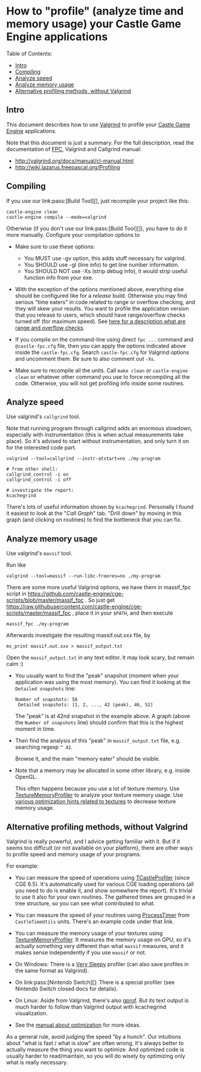 # How to "profile" (analyze time and memory usage) your Castle Game Engine applications

Table of Contents:

* [Intro](#intro)
* [Compiling](#compiling)
* [Analyze speed](#analyze-speed)
* [Analyze memory usage](#analyze-memory-usage)
* [Alternative profiling methods, without Valgrind](#alternative-profiling-methods-without-valgrind)

## Intro

This document describes how to use [Valgrind](http://valgrind.org/) to profile your [Castle Game Engine](https://castle-engine.io/) applications.

Note that this document is just a summary. For the full description, read the documentation of [FPC](https://www.freepascal.org/), Valgrind and Callgrind manual:

- http://valgrind.org/docs/manual/cl-manual.html
- http://wiki.lazarus.freepascal.org/Profiling

## Compiling

If you use our link:pass:[Build Tool][], just recompile your project like this:

```
castle-engine clean
castle-engine compile --mode=valgrind
```

Otherwise (if you don't use our link:pass:[Build Tool][]), you have to do it more manually. Configure your compilation options to 

- Make sure to use these options:

    - You MUST use -gv option, this adds stuff necessary for valgrind.
    - You SHOULD use -gl (line info) to get line number information.
    - You SHOULD NOT use -Xs (strip debug info), it would strip useful function info from your exe.

- With the exception of the options mentioned above, everything else should be configured like for a _release_ build. Otherwise you may find serious "time eaters" in code related to range or overflow checking, and they will skew your results. You want to profile the application version that you release to users, which should have range/overflow checks turned off (for maximum speed). See [here for a description what are range and overflow checks](https://github.com/michaliskambi/modern-pascal-introduction/wiki/What-are-range-and-overflow-checks-%28and-errors%29-in-Pascal).

- If you compile on the command-line using direct `fpc ...` command and `@castle-fpc.cfg` file, then you can apply the options indicated above inside the `castle-fpc.cfg`. Search `castle-fpc.cfg` for Valgrind options and uncomment them. Be sure to also comment out `-Xs`.

- Make sure to recompile all the units. Call `make clean` or `castle-engine clean` or whatever other command you use to force recompiling all the code. Otherwise, you will not get profiling info inside some routines.

## Analyze speed

Use valgrind's `callgrind` tool.

Note that running program through callgrind adds an enormous slowdown, especially with instrumentation (this is when actual measurements take place). So it's advised to start without instrumentation, and only turn it on
for the interested code part.

```
valgrind --tool=callgrind --instr-atstart=no ./my-program

# from other shell:
callgrind_control -i on
callgrind_control -i off

# investigate the report:
kcachegrind
```

There's lots of useful information shown by `kcachegrind`. Personally I found it easiest to look at the "_Call Graph_" tab. "Drill down" by moving in this graph (and clicking on routines) to find the bottleneck that you can fix.

## Analyze memory usage

Use valgrind's `massif` tool.

Run like

```
valgrind --tool=massif --run-libc-freeres=no ./my-program
```

There are some more useful Valgrind options, we have them in massif_fpc script in https://github.com/castle-engine/cge-scripts/blob/master/massif_fpc . So just get https://raw.githubusercontent.com/castle-engine/cge-scripts/master/massif_fpc , place it in your `$PATH`, and then execute

```
massif_fpc ./my-program
```

Afterwards investigate the resulting massif.out.xxx file, by

```
ms_print massif.out.xxx > massif_output.txt
```

Open the `massif_output.txt` in any text editor. It may look scary, but remain calm :) 

* You usually want to find the "peak" snapshot (moment when your application was using the most memory). You can find it looking at the `Detailed snapshots` line:

    ```
    Number of snapshots: 58
     Detailed snapshots: [1, 2, ..., 42 (peak), 46, 52]
    ```
    
    The "peak" is at 42nd snapshot in the example above. A graph (above the `Number of snapshots` line) should confirm that this is the highest moment in time.

* Then find the analysis of this "peak" in `massif_output.txt` file, e.g. searching regexp `^ 42`.

    Browse it, and the main "memory eater" should be visible.

* Note that a memory may be allocated in some other library, e.g. inside OpenGL. 

    This often happens because you use a lot of texture memory. Use [TextureMemoryProfiler](https://castle-engine.io/apidoc/html/CastleGLImages.html#TextureMemoryProfiler) to analyze your texture memory usage. Use [various optimization hints related to textures](https://castle-engine.io/manual_optimization.php#section_textures) to decrease texture memory usage.

## Alternative profiling methods, without Valgrind

Valgrind is really powerful, and I advice getting familiar with it. But if it seems too difficult (or not available on your platform), there are other ways to profile speed and memory usage of your programs.

For example:

* You can measure the speed of operations using [TCastleProfiler](https://castle-engine.io/apidoc-unstable/html/CastleTimeUtils.TCastleProfiler.html) (since CGE 6.5). It's automatically used for various CGE loading operations (all you need to do is enable it, and show somewhere the report). It's trivial to use it also for your own routines. The gathered times are grouped in a tree structure, so you can see what contributed to what.

* You can measure the speed of your routines using [ProcessTimer](https://castle-engine.io/apidoc/html/CastleTimeUtils.html#ProcessTimer) from `CastleTimeUtils` units. There's an example code under that link. 

* You can measure the memory usage of your textures using [TextureMemoryProfiler](https://castle-engine.io/apidoc/html/CastleGLImages.html#TextureMemoryProfiler). It measures the memory usage on GPU, so it's actually something very different than what `massif` measures, and it makes sense independently if you use `massif` or not.

* On Windows: There is a [Very Sleepy](http://www.codersnotes.com/sleepy/) profiler (can also save profiles in the same format as Valgrind).

* On link:pass:[Nintendo Switch][]: There is a special profiler (see Nintendo Switch closed docs for details).

* On Linux: Aside from Valgrind, there's also [gprof](http://www.gnu.org/software/binutils/manual/gprof-2.9.1/html_mono/gprof.html). But its text output is much harder to follow than Valgrind output with kcachegrind visualization.

* See the [manual about optimization](https://castle-engine.io/manual_optimization.php) for more ideas.

As a general rule, avoid judging the speed "by a hunch". Our intuitions about "what is fast / what is slow" are often wrong, it's always better to actually measure the thing you want to optimize. And optimized code is usually harder to read/maintain, so you will do wisely by optimizing only what is really necessary.
